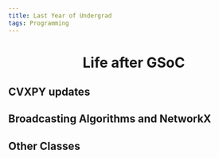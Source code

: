 ```yaml
---
title: Last Year of Undergrad
tags: Programming 
---
```


<h1 align="center">
Life after GSoC
</h1>

<h2 id="graphblas">CVXPY updates</h2>

<h2 id="broadcasting">Broadcasting Algorithms and NetworkX</h2>

<h2 id="classes">Other Classes</h2>